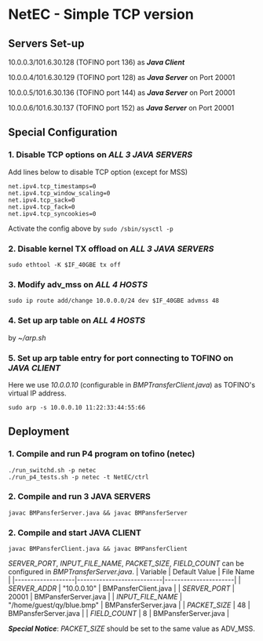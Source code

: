# NetEC - Simple TCP version

## Servers Set-up
10.0.0.3/101.6.30.128 (TOFINO port 136) as ***Java Client***

10.0.0.4/101.6.30.129 (TOFINO port 128) as ***Java Server*** on Port 20001

10.0.0.5/101.6.30.136 (TOFINO port 144) as ***Java Server*** on Port 20001

10.0.0.6/101.6.30.137 (TOFINO port 152) as ***Java Server*** on Port 20001

## Special Configuration
### 1. Disable TCP options on ***ALL 3 JAVA SERVERS***
Add lines below to disable TCP option (except for MSS)
```
net.ipv4.tcp_timestamps=0
net.ipv4.tcp_window_scaling=0
net.ipv4.tcp_sack=0
net.ipv4.tcp_fack=0
net.ipv4.tcp_syncookies=0
```
Activate the config above by ```sudo /sbin/sysctl -p```

### 2. Disable kernel TX offload on ***ALL 3 JAVA SERVERS***
```
sudo ethtool -K $IF_40GBE tx off
```

### 3. Modify adv_mss on ***ALL 4 HOSTS***
```
sudo ip route add/change 10.0.0.0/24 dev $IF_40GBE advmss 48
```

### 4. Set up arp table on ***ALL 4 HOSTS***
by *~/arp.sh*

### 5. Set up arp table entry for port connecting to TOFINO on ***JAVA CLIENT***
Here we use *10.0.0.10* (configurable in *BMPTransferClient.java*) as TOFINO's virtual IP address.

```
sudo arp -s 10.0.0.10 11:22:33:44:55:66
```

## Deployment
### 1. Compile and run P4 program on tofino (netec)
```
./run_switchd.sh -p netec
./run_p4_tests.sh -p netec -t NetEC/ctrl
```
### 2. Compile and run 3 JAVA SERVERS
```
javac BMPansferServer.java && javac BMPansferServer
```
### 2. Compile and start JAVA CLIENT
```
javac BMPansferClient.java && javac BMPansferClient
```
*SERVER_PORT*, *INPUT_FILE_NAME*, *PACKET_SIZE*, *FIELD_COUNT* can be configured in *BMPTransferServer.java*.
| Variable          | Default Value             | File Name            |
|-------------------|---------------------------|----------------------|
| *SERVER_ADDR*     | "10.0.0.10"               | BMPansferClient.java |
| *SERVER_PORT*     | 20001                     | BMPansferServer.java |
| *INPUT_FILE_NAME* | "/home/guest/qy/blue.bmp" | BMPansferServer.java |
| *PACKET_SIZE*     | 48                        | BMPansferServer.java |
| *FIELD_COUNT*     | 8                         | BMPansferServer.java |

***Special Notice***: *PACKET_SIZE* should be set to the same value as ADV_MSS.